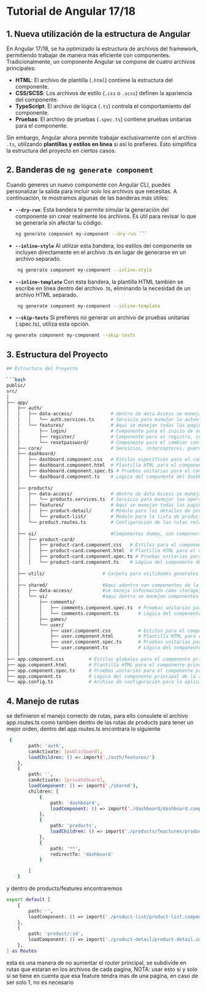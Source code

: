 # Tutorial de Angular 17/18

## 1. Nueva utilización de la estructura de Angular
En Angular 17/18, se ha optimizado la estructura de archivos del framework, permitiendo trabajar de manera más eficiente con componentes. Tradicionalmente, un componente Angular se compone de cuatro archivos principales:

- **HTML**: El archivo de plantilla (`.html`) contiene la estructura del componente.
- **CSS/SCSS**: Los archivos de estilo (`.css` o `.scss`) definen la apariencia del componente.
- **TypeScript**: El archivo de lógica (`.ts`) controla el comportamiento del componente.
- **Pruebas**: El archivo de pruebas (`.spec.ts`) contiene pruebas unitarias para el componente.

Sin embargo, Angular ahora permite trabajar exclusivamente con el archivo `.ts`, utilizando **plantillas y estilos en línea** si así lo prefieres. Esto simplifica la estructura del proyecto en ciertos casos.

## 2. Banderas de `ng generate component`
Cuando generes un nuevo componente con Angular CLI, puedes personalizar la salida para incluir solo los archivos que necesitas. A continuación, te mostramos algunas de las banderas más útiles:

- **`--dry-run`**: Esta bandera te permite simular la generación del componente sin crear realmente los archivos. Es útil para revisar lo que se generaría sin afectar tu código. 
  ```bash
  ng generate component my-component --dry-run ```

- **`--inline-style`** Al utilizar esta bandera, los estilos del componente se incluyen directamente en el archivo .ts en lugar de generarse en un archivo separado.
```bash 
    ng generate component my-component --inline-style
```
- **`--inline-template`** Con esta bandera, la plantilla HTML también se escribe en línea dentro del archivo .ts, eliminando la necesidad de un archivo HTML separado.
```bash 
    ng generate component my-component --inline-template
```
- **`--skip-tests`** Si prefieres no generar un archivo de pruebas unitarias (.spec.ts), utiliza esta opción.
```bash 
ng generate component my-component --skip-tests
```

## 3. Estructura del Proyecto

```bash
## Estructura del Proyecto

```bash
public/
src/
│
├── app/
│   ├── auth/
│   │   ├── data-access/              # dentro de data Access se manejan las llamdas a servicios y logica de auth solamente
│   │   │   └── auth.services.ts      # Servicio para manejar la autenticación de usuarios.
│   │   └── features/                 # Aqui se manejan todas las paginas que contendra el Auth
│   │       ├── login/                # Componente para el inicio de sesion, contiene el html, css,ts, pruebas
│   │       ├── register/             # Componente para el registro, contiene el html, css,ts, pruebas
│   │       └── resetpassword/        # Componente para el cambiar contraseña, contiene el html, css,ts, pruebas
│   ├── core/                         # Servicios, interceptores, guards
│   ├── dashboard/
│   │   ├── dashboard.component.css   # Estilos específicos para el componente del dashboard.
│   │   ├── dashboard.component.html  # Plantilla HTML para el componente del dashboard.
│   │   ├── dashboard.component.spec.ts # Pruebas unitarias para el componente del dashboard.
│   │   └── dashboard.component.ts    # Lógica del componente del dashboard.
│   │
│   ├── products/
│   │   ├── data-access/              # dentro de data Access se manejan las llamdas a servicios y logica de products solamente 
│   │   │   └── products.services.ts  # Servicio para manejar las operaciones de productos.
│   │   ├── features/                 # Aqui se manejan todas las paginas que contendra el product
│   │   │   ├── product-detail/       # Módulo para los detalles de productos.
│   │   │   └── product-list/         # Módulo para la lista de productos.
│   │   └── product.routes.ts         # Configuración de las rutas relacionadas con productos.
│   │
│   ├── ui/                           #Componentes dummy, son componentes que solo se utilizaran para estas paginas y que no manejan logica pesada, son componentes basicos
│   │   ├── product-card/
│   │   │   ├── product-card.component.css   # Estilos para el componente de tarjeta de producto.
│   │   │   ├── product-card.component.html  # Plantilla HTML para el componente de tarjeta de producto.
│   │   │   ├── product-card.component.spec.ts # Pruebas unitarias para el componente de tarjeta de producto.
│   │   │   └── product-card.component.ts    # Lógica del componente de tarjeta de producto.
│   │
│   ├── utils/                     # Carpeta para utilidades generales del proyecto, solo utlices para product
│   │
│   ├── shared/                    #Aqui adentro van componentes de la aplicacion de manera general
│   │   ├── data-access/           #se maneja informacion como storage, ngrx entre otros
│   │   └── ui/                    #aqui dentro se manejan componentes generales de la app, como botones, inputs, elmentos necesarios entre otros
│   │       ├── comments/
│   │       │   ├── comments.component.spec.ts  # Pruebas unitarias para el componente de comentarios.
│   │       │   └── comments.component.ts       # Lógica del componente de comentarios.
│   │       ├── games/
│   │       └── user/
│   │           ├── user.component.css          # Estilos para el componente de usuario.
│   │           ├── user.component.html         # Plantilla HTML para el componente de usuario.
│   │           ├── user.component.spec.ts      # Pruebas unitarias para el componente de usuario.
│   │           └── user.component.ts           # Lógica del componente de usuario.
│   │
├── app.component.css         # Estilos globales para el componente principal de la aplicación.
├── app.component.html        # Plantilla HTML para el componente principal de la aplicación.
├── app.component.spec.ts     # Pruebas unitarias para el componente principal de la aplicación.
├── app.component.ts          # Lógica del componente principal de la aplicación.
└── app.config.ts             # Archivo de configuración para la aplicación.

```

## 4. Manejo de rutas

se definieron el manejo correcto de rutas, para ello consulete el archivo app.routes.ts como tambien dentro de las rutas de products para tener un mejor orden, dentro del app.routes.ts encontrara lo siguiente 

``` bash 
 {
        path: 'auth',
        canActivate: [publicGuard],
        loadChildren: () => import('./auth/features/')
    },
    {
        path: '',
        canActivate: [privateGuard],
        loadComponent: () => import('./shared'),
        children: [
            {
                path: 'dashboard',
                loadComponent: () => import('./dashboard/dashboard.component'),
            },
            {
                path: 'products',
                loadChildren: () => import('./products/feactures/product.routes'),
            },
            {
                path: '**',
                redirectTo: 'dashboard'
            }

        ]
    }
```
y dentro de products/features encontraremos 

``` bash
export default [
    {
        path: '',
        loadComponent: () => import('./product-list/product-list.component'),
    },
    {
        path: 'product/:id',
        loadComponent: () => import('./product-detail/product-detail.component'),
    },
] as Routes

```

esta es una manera de no aumentar el router principal, se subdivide en rutas que estaran en los archivos de cada pagina, NOTA: usar esto si y solo si se tiene en cuenta que esa feature tendra mas de una pagina, en caso de ser solo 1, no es necesario